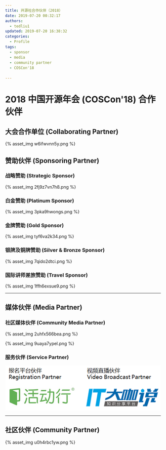```yaml
---
title: 开源社合作伙伴（2018）
date: 2019-07-20 00:32:17
authors:
  - tedliu1
updated: 2019-07-20 16:38:32
categories:
  - Profile
tags:
  - sponsor
  - media
  - community partner
  - COSCon'18

---
```


# 2018 中国开源年会 (COSCon'18) 合作伙伴

## 大会合作单位 (Collaborating Partner)

{% asset\_img w6ifwvnn5y.png %}

## 赞助伙伴 (Sponsoring Partner)

### 战略赞助 (Strategic Sponsor)

{% asset\_img 2fj9z7vn7h8.png %}

### 白金赞助 (Platinum Sponsor)

{% asset\_img 3pka9hwongs.png %}

### 金牌赞助 (Gold Sponsor)

{% asset\_img tyf6va2k34.png %}

### 银牌及铜牌赞助 (Silver & Bronze Sponsor)

{% asset\_img 7qido2dtci.png %}

### 国际讲师差旅赞助 (Travel Sponsor)

{% asset\_img 1ffh6exsue9.png %}

---

## 媒体伙伴 (Media Partner)

### 社区媒体伙伴 (Community Media Partner)

{% asset\_img 2uhfx566bea.png %}

{% asset\_img 9uaya7ypel.png %}

###   

### 服务伙伴 (Service Partner)

  

![](https://raw.githubusercontent.com/kaiyuanshe/Wiki/master/_posts/Profile/partner/2bmfm8ugeyj.png)  
  

---

## 社区伙伴 (Community Partner)

{% asset\_img u0h4rbc1yw.png %}